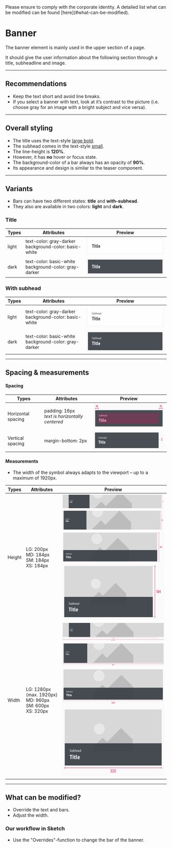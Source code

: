 <AlertInfo alertHeadline="Modifiable">
Please ensure to comply with the corporate identity. A detailed list what can be modified can be found [here](#what-can-be-modified).
</AlertInfo>

# Banner

The banner element is mainly used in the upper section of a page.

It should give the user information about the following section through a title, subheadline and image.

---

## Recommendations

- Keep the text short and avoid line breaks.
- If you select a banner with text, look at it’s contrast to the picture (i.e. choose gray for an image with a bright subject and vice versa).

---

## Overall styling

- The title uses the text-style [large bold](../../General/Typography/Typography.md#large-bold).
- The subhead comes in the text-style [small](../../General/Typography/Typography.md#small).
- The line-height is **120%**.
- However, it has **no** hover or focus state.
- The background-color of a bar always has an opacity of **90%**.
- Its appearance and design is similar to the teaser component.

---

## Variants

- Bars can have two different states: **title** and **with-subhead**.
- They also are available in two colors: **light** and **dark**.

### Title

| Types | Attributes | Preview |
|---|---|---|
| light | text-color: gray-darker<br>background-color: basic-white | ![title: light](assets/variants/title/light@1x.png) |
| dark | text-color: basic-white<br>background-color: gray-darker | ![title: dark](assets/variants/title/dark@1x.png) |

### With subhead

| Types | Attributes | Preview |
|---|---|---|
| light | text-color: gray-darker<br>background-color: basic-white | ![with-subhead: light](assets/variants/with-subhead/light@1x.png) |
| dark | text-color: basic-white<br>background-color: gray-darker | ![with-subhead: dark](assets/variants/with-subhead/dark@1x.png) |

---

## Spacing & measurements

#### Spacing

| Types | Attributes | Preview |
|---|---|---|
| Horizontal spacing | padding: 16px<br>*text is horizontally centered* | ![horizontal spacing](assets/measurements/horizontal-spacing@1x.png) |
| Vertical spacing | margin-bottom: 2px | ![horizontal spacing](assets/measurements/vertical-spacing@1x.png) |

#### Measurements

- The width of the symbol always adapts to the viewport – up to a maximum of 1920px.

| Types | Attributes | Preview |
|---|---|---|
| Height | LG: 200px<br>MD: 184px<br>SM: 184px<br>XS: 184px | ![height: LG](assets/measurements/height/LG@1x.png)<br>![height: MD](assets/measurements/height/MD@1x.png)<br>![height: SM](assets/measurements/height/SM@1x.png)<br>![height: XS](assets/measurements/height/XS@1x.png) |
| Width | LG: 1280px (max. 1920px)<br>MD: 960px<br>SM: 600px<br>XS: 320px | ![width: LG](assets/measurements/width/LG@1x.png)<br>![width: MD](assets/measurements/width/MD@1x.png)<br>![width: SM](assets/measurements/width/SM@1x.png)<br>![width: XS](assets/measurements/width/XS@1x.png) |

---

## What can be modified?

- Override the text and bars.
- Adjust the width.

### Our workflow in Sketch

- Use the "Overrides"-function to change the bar of the banner.
